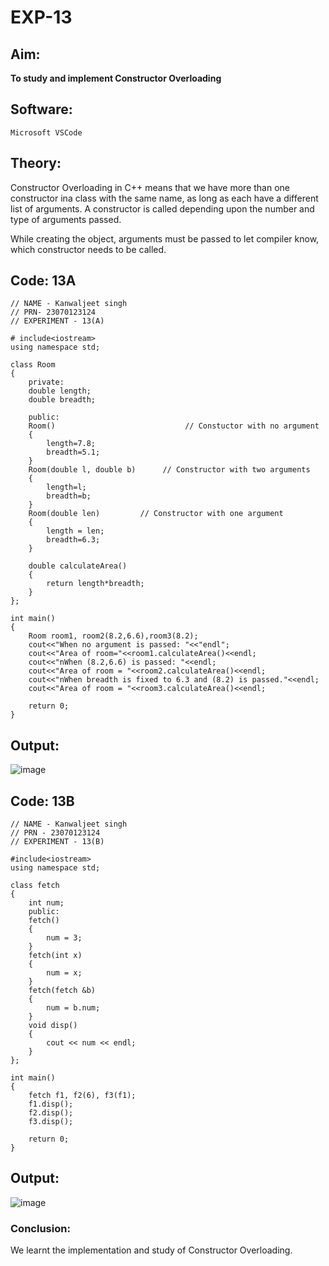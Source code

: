 # EXP-13

## Aim:
**To study and implement Constructor Overloading**

## Software:
`Microsoft VSCode`

## Theory:
Constructor Overloading in C++ means that we have more than one constructor ina class with the same name, as long as each have a different list of arguments. A constructor is called depending upon the number and type of arguments passed.

While creating the object, arguments must be passed to let compiler know, which constructor needs to be called.
## Code: 13A
```
// NAME - Kanwaljeet singh
// PRN- 23070123124
// EXPERIMENT - 13(A) 

# include<iostream>
using namespace std;

class Room
{
    private:
    double length;
    double breadth;

    public:
    Room()                             // Constuctor with no argument 
    {
        length=7.8;
        breadth=5.1;
    }
    Room(double l, double b)      // Constructor with two arguments 
    {
        length=l;
        breadth=b;
    }
    Room(double len)         // Constructor with one argument                 
    {
        length = len;
        breadth=6.3;
    }

    double calculateArea() 
    {
        return length*breadth;
    }
};

int main() 
{
    Room room1, room2(8.2,6.6),room3(8.2);
    cout<<"When no argument is passed: "<<"endl";
    cout<<"Area of room="<<room1.calculateArea()<<endl;
    cout<<"nWhen (8.2,6.6) is passed: "<<endl;
    cout<<"Area of room = "<<room2.calculateArea()<<endl;
    cout<<"nWhen breadth is fixed to 6.3 and (8.2) is passed."<<endl;
    cout<<"Area of room = "<<room3.calculateArea()<<endl;

    return 0;
} 
```
## Output:
![image](https://github.com/user-attachments/assets/2cae08d1-5e73-4964-99a3-f1bedbc3816a)







## Code: 13B
```
// NAME - Kanwaljeet singh
// PRN - 23070123124
// EXPERIMENT - 13(B)

#include<iostream>
using namespace std;

class fetch
{
    int num;
    public:
    fetch()
    {
        num = 3;
    }
    fetch(int x)
    {
        num = x;
    }
    fetch(fetch &b)
    {
        num = b.num;
    }
    void disp()
    {
        cout << num << endl;
    }
};

int main()
{
    fetch f1, f2(6), f3(f1);
    f1.disp();
    f2.disp();
    f3.disp();

    return 0;
}
```

## Output:
![image](https://github.com/user-attachments/assets/aa3d7eba-9ada-4807-95f9-befd67ba3e81)







### Conclusion:
We learnt the implementation and study of Constructor Overloading.
